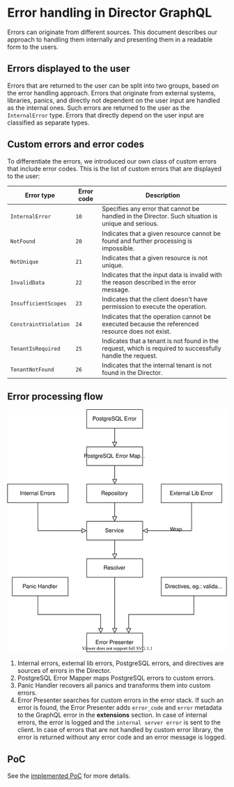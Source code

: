 # Error handling in Director GraphQL

Errors can originate from different sources. This document describes our approach to handling them internally and presenting them in a readable form to the users.

## Errors displayed to the user

Errors that are returned to the user can be split into two groups, based on the error handling approach. Errors that originate from external systems, libraries, panics, and directly not dependent on the user input are handled as the internal ones. Such errors are returned to the user as the `InternalError` type. Errors that directly depend on the user input are classified as separate types.

## Custom errors and error codes

To differentiate the errors, we introduced our own class of custom errors that include error codes.
This is the list of custom errors that are displayed to the user:

| Error type             | Error code    |                            Description                                                                      |
|------------------------|---------------|-------------------------------------------------------------------------------------------------------------|
| `InternalError`        | `10`          | Specifies any error that cannot be handled in the Director. Such situation is unique and serious.           |
| `NotFound`             | `20`          | Indicates that a given resource cannot be found and further processing is impossible.                       |
| `NotUnique`            | `21`          | Indicates that a given resource is not unique.                                                              |
| `InvalidData`          | `22`          | Indicates that the input data is invalid with the reason described in the error message.                    | 
| `InsufficientScopes`   | `23`          | Indicates that the client doesn't have permission to execute the operation.                                 |
| `ConstraintViolation`  | `24`          | Indicates that the operation cannot be executed because the referenced resource does not exist.                  |
| `TenantIsRequired`     | `25`          | Indicates that a tenant is not found in the request, which is required to successfully handle the request. |
| `TenantNotFound`       | `26`          | Indicates that the internal tenant is not found in the Director.                                            |

## Error processing flow

![](error-handling.svg)
1. Internal errors, external lib errors, PostgreSQL errors, and directives are sources of errors in the Director.
2. PostgreSQL Error Mapper maps PostgreSQL errors to custom errors.
3. Panic Handler recovers all panics and transforms them into custom errors.
3. Error Presenter searches for custom errors in the error stack. 
If such an error is found, the Error Presenter adds `error_code` and `error` metadata to the GraphQL error in the **extensions** section.
In case of internal errors, the error is logged and the `internal server error` is sent to the client.
In case of errors that are not handled by custom error library, the error is returned without any error code and an error message is logged.

## PoC

See the [implemented PoC](https://github.com/kyma-incubator/compass/pull/1366) for more details.
